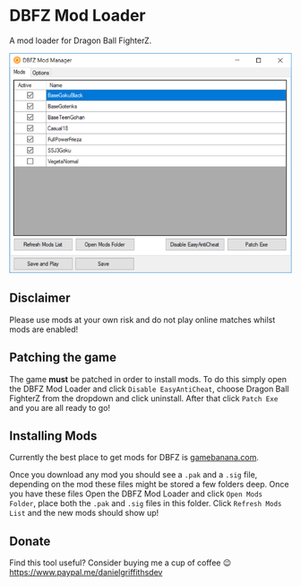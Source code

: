 # DBFZ Mod Loader

A mod loader for Dragon Ball FighterZ.

![Mod Loader Screenshot](screenshot.png)

## Disclaimer

Please use mods at your own risk and do not play online matches whilst mods are enabled!

## Patching the game

The game **must** be patched in order to install mods. 
To do this simply open the DBFZ Mod Loader and click `Disable EasyAntiCheat`, choose Dragon Ball FighterZ from the dropdown and click uninstall. 
After that click `Patch Exe` and you are all ready to go!

## Installing Mods

Currently the best place to get mods for DBFZ is [gamebanana.com](https://gamebanana.com/skins/games/6246).

Once you download any mod you should see a `.pak` and a `.sig` file, depending on the mod these files might be stored a few folders deep. Once you have these files
Open the DBFZ Mod Loader and click `Open Mods Folder`, place both the `.pak` and `.sig` files in this folder. Click `Refresh Mods List` and the new mods should show up! 

## Donate

Find this tool useful? Consider buying me a cup of coffee 😉
https://www.paypal.me/danielgriffithsdev